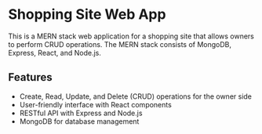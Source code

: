 # Shopping Site Web App

This is a MERN stack web application for a shopping site that allows owners to perform CRUD operations. The MERN stack consists of MongoDB, Express, React, and Node.js.

## Features

- Create, Read, Update, and Delete (CRUD) operations for the owner side
- User-friendly interface with React components
- RESTful API with Express and Node.js
- MongoDB for database management

